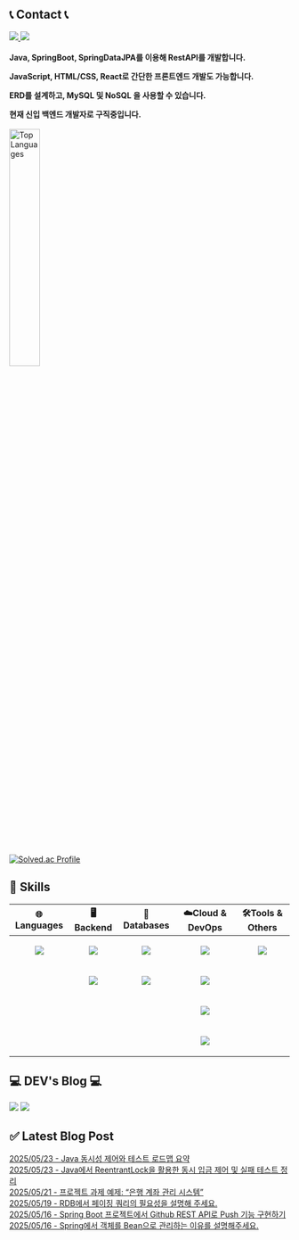 



## 📞 Contact 📞
<div>
  <a href="mailto:ehgur062300@gmail.com" target="_blank">
    <img src="https://img.shields.io/badge/ehgur062300@gmail.com-EA4335?style=flat-square&logo=Gmail&logoColor=black"/>
  </a>
  <a href="https://open.kakao.com/o/sRzRHFZf" target="_blank">
    <img src="https://img.shields.io/badge/KakaoTalk-FFCD00?style=flat-square&logo=KakaoTalk&logoColor=black"/>
  </a>
</div>
<br>

<div>
  <div>
    <b>
      Java, SpringBoot, SpringDataJPA를 이용해 RestAPI를 개발합니다.
      <p></p>
      JavaScript, HTML/CSS, React로 간단한 프론트엔드 개발도 가능합니다.
      <p></p>
      ERD를 설계하고, MySQL 및 NoSQL 을 사용할 수 있습니다.
      <p></p>
      현재 신입 백엔드 개발자로 구직중입니다.
    </b>
  </div>
<br>
</div>

<img src="https://github-readme-stats.vercel.app/api/top-langs/?username=ehgur062300&hide=css,HTML&exclude_repo=ehgur062300.github.io&layout=compact&theme=tokyonight" alt="Top Languages" width="33%">

[![Solved.ac Profile](http://mazassumnida.wtf/api/v2/generate_badge?boj=ehgur062300)](https://solved.ac/ehgur062300/)  

## 🦾 Skills
| **🌐Languages** | **🖥️Backend**     | **💾Databases** | **☁️Cloud & DevOps** | **🛠️Tools & Others** |
|-----------------|-------------------|-----------------|-----------------------|-----------------------|
| <p align="center"><img src="https://img.shields.io/badge/Java-007396?style=flat-square&logo=java&logoColor=white"></p>          | <p align="center"><img src="https://img.shields.io/badge/JPA-6DB33F?style=flat-square&logo=spring&logoColor=white"></p> | <p align="center"><img src="https://img.shields.io/badge/MySQL-4479A1?style=flat-square&logo=mysql&logoColor=white"></p>         | <p align="center"><img src="https://img.shields.io/badge/Amazon%20AWS-232F3E?style=flat-square&logo=amazon-aws&logoColor=white"></p> | <p align="center"><img src="https://img.shields.io/badge/Git-F05032?style=flat-square&logo=git&logoColor=white"></p> |
|                 | <p align="center"><img src="https://img.shields.io/badge/Spring%20Boot-6DB33F?style=flat-square&logo=spring-boot&logoColor=white"></p> | <p align="center"><img src="https://img.shields.io/badge/Redis-DC382D?style=flat-square&logo=redis&logoColor=white"></p>         | <p align="center"><img src="https://img.shields.io/badge/S3-569A31?style=flat-square&logo=amazon-s3&logoColor=white"></p> |                       |
|                 |                   |                 | <p align="center"><img src="https://img.shields.io/badge/RDS-527FFF?style=flat-square&logo=amazon-rds&logoColor=white"></p> |                       |
|                 |                   |                 | <p align="center"><img src="https://img.shields.io/badge/Docker-2496ED?style=flat-square&logo=docker&logoColor=white"></p> |                       |


## 💻 DEV's Blog 💻
<a href="https://autoreview.kr/"><img src="https://img.shields.io/badge/AutoReview-FFA500?style=flat-square"></a>
<a href="https://backend-repository.tistory.com/" target="_blank">
  <img src="https://img.shields.io/badge/Tistory-f54?style=flat-square&logo=Tistory&logoColor=white"/>
</a>


## ✅ Latest Blog Post

[2025/05/23 - Java 동시성 제어와 테스트 로드맵 요약](https://backend-repository.tistory.com/188) <br/>
[2025/05/23 - Java에서 ReentrantLock을 활용한 동시 입금 제어 및 실패 테스트 정리](https://backend-repository.tistory.com/187) <br/>
[2025/05/21 - 프로젝트 과제 예제: &ldquo;은행 계좌 관리 시스템&rdquo;](https://backend-repository.tistory.com/186) <br/>
[2025/05/19 - RDB에서 페이징 쿼리의 필요성을 설명해 주세요.](https://backend-repository.tistory.com/185) <br/>
[2025/05/16 - Spring Boot 프로젝트에서 Github REST API로 Push 기능 구현하기](https://backend-repository.tistory.com/184) <br/>
[2025/05/16 - Spring에서 객체를 Bean으로 관리하는 이유를 설명해주세요.](https://backend-repository.tistory.com/183) <br/>
